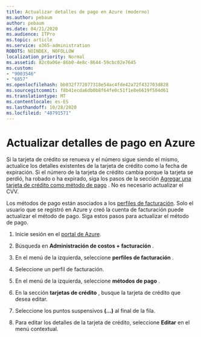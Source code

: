 ```yaml
---
title: Actualizar detalles de pago en Azure (moderno)
ms.author: pebaum
author: pebaum
ms.date: 04/21/2020
ms.audience: ITPro
ms.topic: article
ms.service: o365-administration
ROBOTS: NOINDEX, NOFOLLOW
localization_priority: Normal
ms.assetid: 82c0a06e-86b0-4e8c-8644-59cbc02e7645
ms.custom:
- "9003546"
- "6857"
ms.openlocfilehash: bb032f772077318e54ac4fde42a72f432703d828
ms.sourcegitcommit: f8b41ecda6db0b8f64fe0c51f1e8e6619f504d61
ms.translationtype: MT
ms.contentlocale: es-ES
ms.lasthandoff: 10/28/2020
ms.locfileid: "48791571"
---
```

# <a name="update-payment-details-in-azure"></a>Actualizar detalles de pago en Azure

Si la tarjeta de crédito se renueva y el número sigue siendo el mismo, actualice los detalles existentes de la tarjeta de crédito como la fecha de expiración. Si el número de la tarjeta de crédito cambia porque la tarjeta se perdió, ha robado o ha expirado, siga los pasos de la sección [Agregar una tarjeta de crédito como método de pago](https://docs.microsoft.com/azure/cost-management-billing/manage/change-credit-card?WT.mc_id=Portal-Microsoft_Azure_Support#addcard) . No es necesario actualizar el CVV.

Los métodos de pago están asociados a los [perfiles de facturación](https://docs.microsoft.com/azure/billing/billing-how-to-change-credit-card?WT.mc_id=Portal-Microsoft_Azure_Support#change-payment-method-for-a-billing-profile). Solo el usuario que se registró en Azure y creó la cuenta de facturación puede actualizar el método de pago. Siga estos pasos para actualizar el método de pago.

1. Inicie sesión en el [portal de Azure](https://portal.azure.com/).

2. Búsqueda en **Administración de costos + facturación** .

3. En el menú de la izquierda, seleccione **perfiles de facturación** .

4. Seleccione un perfil de facturación.

5. En el menú de la izquierda, seleccione **métodos de pago** .

6. En la sección **tarjetas de crédito** , busque la tarjeta de crédito que desea editar.
7. Seleccione los puntos suspensivos **(...)** al final de la fila.

8. Para editar los detalles de la tarjeta de crédito, seleccione  **Editar**  en el menú contextual.
